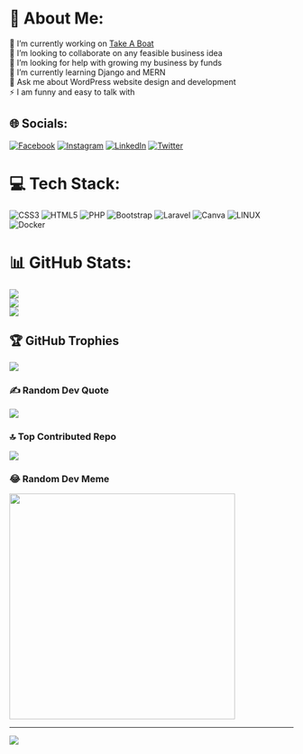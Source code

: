 # 💫 About Me:
🔭 I’m currently working on [Take A Boat](https://takeaboat.com)<br>👯 I’m looking to collaborate on any feasible business idea<br>🤝 I’m looking for help with growing my business by funds<br>🌱 I’m currently learning Django and MERN<br>💬 Ask me about WordPress website design and development<br>⚡ I am funny and easy to talk with


## 🌐 Socials:
[![Facebook](https://img.shields.io/badge/Facebook-%231877F2.svg?logo=Facebook&logoColor=white)](https://facebook.com/shafatmahmud.khan.54) [![Instagram](https://img.shields.io/badge/Instagram-%23E4405F.svg?logo=Instagram&logoColor=white)](https://instagram.com/itsme_shafat) [![LinkedIn](https://img.shields.io/badge/LinkedIn-%230077B5.svg?logo=linkedin&logoColor=white)](https://linkedin.com/in/itsmeshafat) [![Twitter](https://img.shields.io/badge/Twitter-%231DA1F2.svg?logo=Twitter&logoColor=white)](https://twitter.com/itsmeshafat) 

# 💻 Tech Stack:
![CSS3](https://img.shields.io/badge/css3-%231572B6.svg?style=for-the-badge&logo=css3&logoColor=white) ![HTML5](https://img.shields.io/badge/html5-%23E34F26.svg?style=for-the-badge&logo=html5&logoColor=white) ![PHP](https://img.shields.io/badge/php-%23777BB4.svg?style=for-the-badge&logo=php&logoColor=white) ![Bootstrap](https://img.shields.io/badge/bootstrap-%23563D7C.svg?style=for-the-badge&logo=bootstrap&logoColor=white) ![Laravel](https://img.shields.io/badge/laravel-%23FF2D20.svg?style=for-the-badge&logo=laravel&logoColor=white) ![Canva](https://img.shields.io/badge/Canva-%2300C4CC.svg?style=for-the-badge&logo=Canva&logoColor=white) ![LINUX](https://img.shields.io/badge/Linux-FCC624?style=for-the-badge&logo=linux&logoColor=black) ![Docker](https://img.shields.io/badge/docker-%230db7ed.svg?style=for-the-badge&logo=docker&logoColor=white)
# 📊 GitHub Stats:
![](https://github-readme-stats.vercel.app/api?username=itsmeshafat&theme=dark&hide_border=false&include_all_commits=true&count_private=false)<br/>
![](https://github-readme-streak-stats.herokuapp.com/?user=itsmeshafat&theme=dark&hide_border=false)<br/>
![](https://github-readme-stats.vercel.app/api/top-langs/?username=itsmeshafat&theme=dark&hide_border=false&include_all_commits=true&count_private=false&layout=compact)

## 🏆 GitHub Trophies
![](https://github-profile-trophy.vercel.app/?username=itsmeshafat&theme=radical&no-frame=false&no-bg=false&margin-w=4)

### ✍️ Random Dev Quote
![](https://quotes-github-readme.vercel.app/api?type=horizontal&theme=radical)

### 🔝 Top Contributed Repo
![](https://github-contributor-stats.vercel.app/api?username=itsmeshafat&limit=5&theme=dark&combine_all_yearly_contributions=true)

### 😂 Random Dev Meme
<img src='https://randommeme-five.vercel.app/' style="height: 400px;"/>

---
[![](https://visitcount.itsvg.in/api?id=itsmeshafat&icon=0&color=3)](https://visitcount.itsvg.in)

<!-- Proudly created with GPRM ( https://gprm.itsvg.in ) -->
